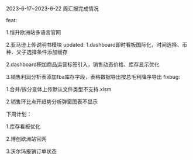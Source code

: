 2023-6-17~2023-6-22 周汇报完成情况

feat:

1.恒升欧洲站多语言官网

2.亚马逊上传说明书模块
updated:
1.dashboard即时看板国际化，时间选择、币种、父子选择条件添加缓存

2.dashboard积加商品运营标签引入，销售动态价格、库存显示优化

3.销售利润分析表添加fba库存字段，表格数据导出按总毛利降序导出
fixbug:

1.合并/拆分变体上传默认文件类型不支持.xlsm

2.销售环比点开趋势分析弹窗图表不显示

下周计划：

1.库存看板优化

2.博创欧洲站官网

3.沃尔玛报销订单状态

